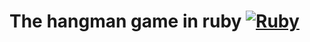 # The hangman game in ruby [![Ruby](https://cdn.emojidex.com/emoji/32px/Ruby.png "Ruby") ](https://www.ruby-lang.org)
